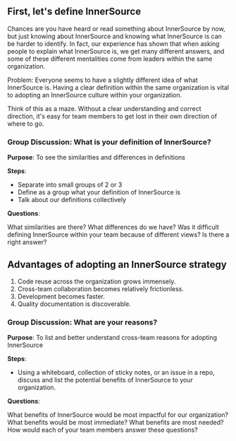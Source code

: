 ## First, let's define InnerSource
Chances are you have heard or read something about InnerSource by now, but just knowing about InnerSource and knowing what InnerSource is can be harder to identify. In fact, our experience has shown that when asking people to explain what InnerSource is, we get many different answers, and some of these different mentalities come from leaders within the same organization.

Problem: Everyone seems to have a slightly different idea of what InnerSource is. Having a clear definition within the same organization is vital to adopting an InnerSource culture within your organization.

Think of this as a maze. Without a clear understanding and correct direction, it's easy for team members to get lost in their own direction of where to go.

### Group Discussion: What is your definition of InnerSource?

**Purpose**: To see the similarities and differences in definitions

**Steps**:

- Separate into small groups of 2 or 3
- Define as a group what your definition of InnerSource is
- Talk about our definitions collectively

**Questions**:

What similarities are there?
What differences do we have?
Was it difficult defining InnerSource within your team because of different views?
Is there a right answer?

## Advantages of adopting an InnerSource strategy

1. Code reuse across the organization grows immensely.
1. Cross-team collaboration becomes relatively frictionless.
1. Development becomes faster.
1. Quality documentation is discoverable.

### Group Discussion: What are your reasons?

**Purpose**: To list and better understand cross-team reasons for adopting InnerSource

**Steps**:

- Using a whiteboard, collection of sticky notes, or an issue in a repo, discuss and list the potential benefits of InnerSource to your organization.

**Questions**:

What benefits of InnerSource would be most impactful for our organization?
What benefits would be most immediate?
What benefits are most needed?
How would each of your team members answer these questions?